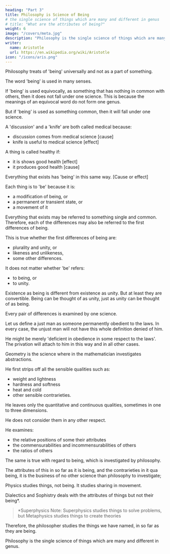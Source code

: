 ```yaml
---
heading: "Part 3"
title: Philosophy is Science of Being
# the single science of things which are many and different in genus
# title: "What are the attributes of being?"
weight: 6
image: "/covers/meta.jpg"
description: "Philosophy is the single science of things which are many and different in genus"
writer:
  name: Aristotle 
  url: https://en.wikipedia.org/wiki/Aristotle
icon: "/icons/aris.png"
---
```



<!-- qua being -->
Philosophy treats of 'being' universally and not as a part of something. 

 <!-- in respect of a part of it,  -->

The word 'being' is used in many senses. 
<!-- and in virtue of nothing common to its various uses, -->

If 'being' is used equivocally, as something that has nothing in common with others, then it does not fall under one science. This is because the meanings of an equivocal word do not form one genus.

But if 'being' is used as something common, then it will fall under one science. 

<!-- The term seems to be used in the way we have mentioned, like 'medical' and 'healthy'. For each of these also we use in many senses.  -->

<!-- Terms are used in this way by virtue of some kind of reference, in the one case to medical science, in the other to health, in others to something else, but in each case to one identical concept.  -->

A 'discussion' and a 'knife' are both called medical because:
- discussion comes from medical science [cause]
- knife is useful to medical science [effect] 

A thing is called healthy if:
- it is shows good health [effect]
- it produces good health [cause]

<!-- . And the same is true in the other cases.  -->

Everything that exists has 'being' in this same way. [Cause or effect]

 <!-- is, then, is said to 'be' in this same way;  -->

Each thing is to 'be' because it is:
- a modification of being, or
- a permanent or transient state, or
- a movement of it

 <!-- qua being or , or something else of the sort.  -->

Everything that exists may be referred to something single and common. Therefore, each of the differences may also be referred to the first differences of being. 

This is true whether the first differences of being are:
- plurality and unity, or
- likeness and unlikeness,
- some other differences.

<!-- let these be taken as already discussed.  -->

It does not matter whether 'be' refers:
- to being, or
- to unity. 

Existence as being is different from existence as unity. But at least they are convertible. Being can be thought of as unity, just as unity can be thought of as being. 

 <!-- ; for that which is one is also somehow being, and that which is being is one. -->

Every pair of differences is examined by one science. 

<!-- , and in each pair one term is the privative of the other though one might regarding some contraries raise the question, how they can be privately related, viz. those which have an intermediate, e.g. unjust and just-in all such cases one must maintain that the privation is not of the whole definition, but of the infima species.  -->


Let us define a just man as someone permanently obedient to the laws. In every case, the unjust man will not have this whole definition denied of him.

He might be merely 'deficient in obedience in some respect to the laws'. The privation will attach to him in this way and in all other cases.


Geometry is the science where in the mathematician investigates abstractions.

He first strips off all the sensible qualities such as:
- weight and lightness
- hardness and softness
- heat and cold
- other sensible contrarieties. 

He leaves only the quantitative and continuous qualities, sometimes in one to three dimensions.

<!-- , and the attributes of these qua quantitative and continuous.  -->

He does not consider them in any other respect. 

He examines:
- the relative positions of some their attributes
- the commensurabilities and incommensurabilities of others
- the ratios of others

<!-- But yet we posit one and the same science of all these things--) -->


The same is true with regard to being, which is investigated by philosophy.

The attributes of this in so far as it is being, and the contrarieties in it qua being, it is the business of no other science than philosophy to investigate; 

Physics studies things, not being. It studies sharing in movement.

Dialectics and Sophistry deals with the attributes of things but not their being*.

> *Superphysics Note: Superphysics studies things to solve problems, but Metaphysics studies things to create theories


<!-- that exist, but not of things qua being, and not with being itself in so far as it is being;  -->

Therefore, the philosopher studies the things we have named, in so far as they are being. 

Philosophy is the single science of things which are many and different in genus.

<!-- Since all that is is to 'be' in virtue of something single and common, though the term has many meanings, and contraries are in the same case (for they are referred to the first contrarieties and differences of being), 

 things of this sort can fall under one science, 

 the difficulty we stated at the beginning appears to be solved,-I mean the question how there can be a  -->


